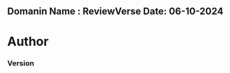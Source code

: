 ## Domanin Name : ReviewVerse Date: 06-10-2024 
# Author <MAHDI ZAHIN>
### Version <Not seted>
### <inshallah>
